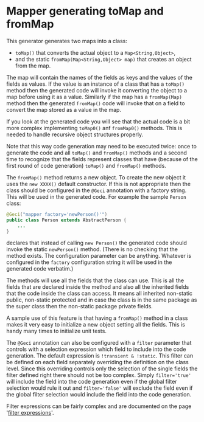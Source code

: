 # Mapper generating toMap and fromMap

This generator generates two maps into a class:

* `toMap()` that converts the actual object to a `Map<String,Object>`,
* and the static `fromMap(Map<String,Object> map)` that creates an object from the map.

The map will contain the names of the fields as keys and the values of the fields as values. If the value is an
instance of a class that has a `toMap()` method then the generated code will invoke it converting the object to a
map before using it as a value. Similarly if the map has a `fromMap(Map)` method then the generated `fromMap()` code
will invoke that on a field to convert the map stored as a value in the map.

If you look at the generated code you will see that the actual code is a bit more complex implementing  `toMap0()`
anf `fromMap0()` methods. This is needed to handle recursive object structures properly.  

Note that this way code generation may need to be executed twice: once to generate the code and all `toMap()` and
`fromMap()` methods and a second time to recognize that the fields represent classes that have (because of the
first round of code generation) `toMap()` and `fromMap()` methods.

The `fromMap()` method returns a new object. To create the new object it uses the `new XXXX()` default constructor. If
this is not appropriate then the class should be configured in the `@Geci` annotation with a factory string. This
will be used in the generated code. For example the sample `Person` class:

```Java
@Geci("mapper factory='newPerson()'")
public class Person extends AbstractPerson {
    ...
}
```

declares that instead of calling `new Person()` the generated code should invoke the static `newPerson()` method. (There
is no checking that the method exists. The configuration parameter can be anything. Whatever is configured in the
`factory` configuration string it will be used in the generated code verbatim.)

The methods will use all the fields that the class can use. This is all the fields that are declared inside the method
and also all the inherited fields that the code inside the class can access. It means all inherited non-static public,
non-static protected and in case the class is in the same package as the super class then the non-static package private
fields.

A sample use of this feature is that having a `fromMap()` method in a class makes it very easy to initialize a new
object setting all the fields. This is handy many times to initialize unit tests.

The `@Geci` annotation can also be configured with a `filter` parameter that controls with a selection expression
which field to include into the code generation. The default expression is `!transient & !static`. This filter can
be defined on each field separately overriding the definition on the class level. Since this overriding controls only
the selection of the single fields the filter defined right there should not be too complex. Simply
`filter='true'` will include the field into the code generation even if the global filter selection would rule it out
and `filter='false'` will exclude the field even if the global filter selection would include the field into the
code generation.

Filter expressions can be fairly complex and are documented on the page '[filter expressions](FILTER_EXPRESSIONS.md)'.